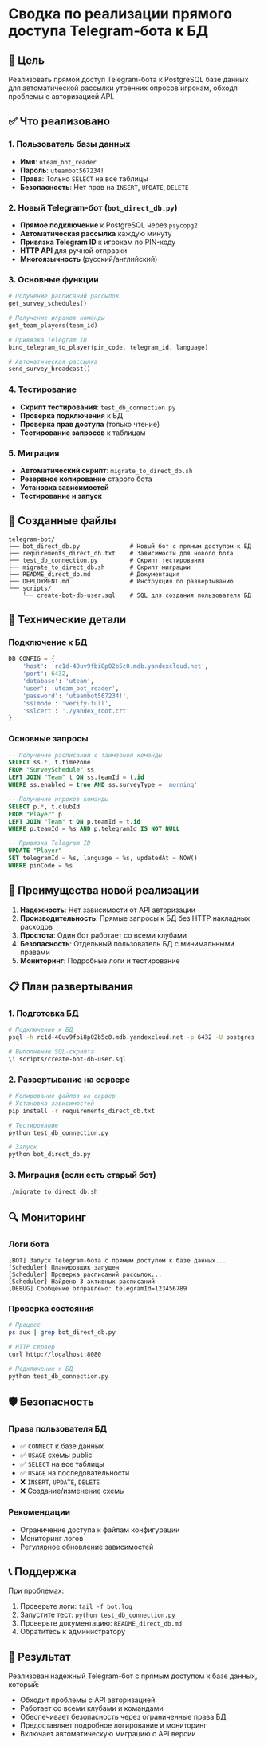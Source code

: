 # Сводка по реализации прямого доступа Telegram-бота к БД

## 🎯 Цель

Реализовать прямой доступ Telegram-бота к PostgreSQL базе данных для автоматической рассылки утренних опросов игрокам, обходя проблемы с авторизацией API.

## ✅ Что реализовано

### 1. Пользователь базы данных
- **Имя**: `uteam_bot_reader`
- **Пароль**: `uteambot567234!`
- **Права**: Только `SELECT` на все таблицы
- **Безопасность**: Нет прав на `INSERT`, `UPDATE`, `DELETE`

### 2. Новый Telegram-бот (`bot_direct_db.py`)
- **Прямое подключение** к PostgreSQL через `psycopg2`
- **Автоматическая рассылка** каждую минуту
- **Привязка Telegram ID** к игрокам по PIN-коду
- **HTTP API** для ручной отправки
- **Многоязычность** (русский/английский)

### 3. Основные функции
```python
# Получение расписаний рассылок
get_survey_schedules()

# Получение игроков команды
get_team_players(team_id)

# Привязка Telegram ID
bind_telegram_to_player(pin_code, telegram_id, language)

# Автоматическая рассылка
send_survey_broadcast()
```

### 4. Тестирование
- **Скрипт тестирования**: `test_db_connection.py`
- **Проверка подключения** к БД
- **Проверка прав доступа** (только чтение)
- **Тестирование запросов** к таблицам

### 5. Миграция
- **Автоматический скрипт**: `migrate_to_direct_db.sh`
- **Резервное копирование** старого бота
- **Установка зависимостей**
- **Тестирование и запуск**

## 📁 Созданные файлы

```
telegram-bot/
├── bot_direct_db.py              # Новый бот с прямым доступом к БД
├── requirements_direct_db.txt    # Зависимости для нового бота
├── test_db_connection.py         # Скрипт тестирования
├── migrate_to_direct_db.sh       # Скрипт миграции
├── README_direct_db.md           # Документация
├── DEPLOYMENT.md                 # Инструкция по развертыванию
└── scripts/
    └── create-bot-db-user.sql    # SQL для создания пользователя БД
```

## 🔧 Технические детали

### Подключение к БД
```python
DB_CONFIG = {
    'host': 'rc1d-40uv9fbi8p02b5c0.mdb.yandexcloud.net',
    'port': 6432,
    'database': 'uteam',
    'user': 'uteam_bot_reader',
    'password': 'uteambot567234!',
    'sslmode': 'verify-full',
    'sslcert': './yandex_root.crt'
}
```

### Основные запросы
```sql
-- Получение расписаний с таймзоной команды
SELECT ss.*, t.timezone 
FROM "SurveySchedule" ss
LEFT JOIN "Team" t ON ss.teamId = t.id
WHERE ss.enabled = true AND ss.surveyType = 'morning'

-- Получение игроков команды
SELECT p.*, t.clubId 
FROM "Player" p
LEFT JOIN "Team" t ON p.teamId = t.id
WHERE p.teamId = %s AND p.telegramId IS NOT NULL

-- Привязка Telegram ID
UPDATE "Player" 
SET telegramId = %s, language = %s, updatedAt = NOW() 
WHERE pinCode = %s
```

## 🚀 Преимущества новой реализации

1. **Надежность**: Нет зависимости от API авторизации
2. **Производительность**: Прямые запросы к БД без HTTP накладных расходов
3. **Простота**: Один бот работает со всеми клубами
4. **Безопасность**: Отдельный пользователь БД с минимальными правами
5. **Мониторинг**: Подробные логи и тестирование

## 📋 План развертывания

### 1. Подготовка БД
```bash
# Подключение к БД
psql -h rc1d-40uv9fbi8p02b5c0.mdb.yandexcloud.net -p 6432 -U postgres -d uteam

# Выполнение SQL-скрипта
\i scripts/create-bot-db-user.sql
```

### 2. Развертывание на сервере
```bash
# Копирование файлов на сервер
# Установка зависимостей
pip install -r requirements_direct_db.txt

# Тестирование
python test_db_connection.py

# Запуск
python bot_direct_db.py
```

### 3. Миграция (если есть старый бот)
```bash
./migrate_to_direct_db.sh
```

## 🔍 Мониторинг

### Логи бота
```
[BOT] Запуск Telegram-бота с прямым доступом к базе данных...
[Scheduler] Планировщик запущен
[Scheduler] Проверка расписаний рассылок...
[Scheduler] Найдено 3 активных расписаний
[DEBUG] Сообщение отправлено: telegramId=123456789
```

### Проверка состояния
```bash
# Процесс
ps aux | grep bot_direct_db.py

# HTTP сервер
curl http://localhost:8080

# Подключение к БД
python test_db_connection.py
```

## 🛡️ Безопасность

### Права пользователя БД
- ✅ `CONNECT` к базе данных
- ✅ `USAGE` схемы public
- ✅ `SELECT` на все таблицы
- ✅ `USAGE` на последовательности
- ❌ `INSERT`, `UPDATE`, `DELETE`
- ❌ Создание/изменение схемы

### Рекомендации
- Ограничение доступа к файлам конфигурации
- Мониторинг логов
- Регулярное обновление зависимостей

## 📞 Поддержка

При проблемах:
1. Проверьте логи: `tail -f bot.log`
2. Запустите тест: `python test_db_connection.py`
3. Проверьте документацию: `README_direct_db.md`
4. Обратитесь к администратору

## 🎉 Результат

Реализован надежный Telegram-бот с прямым доступом к базе данных, который:
- Обходит проблемы с API авторизацией
- Работает со всеми клубами и командами
- Обеспечивает безопасность через ограниченные права БД
- Предоставляет подробное логирование и мониторинг
- Включает автоматическую миграцию с API версии 